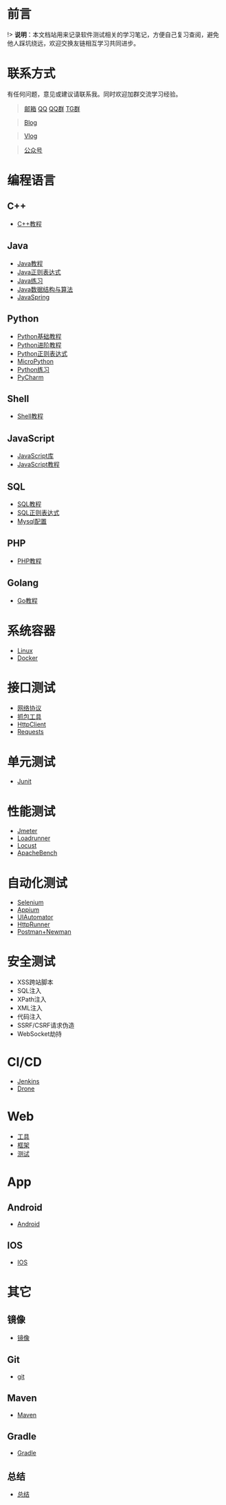 # 前言
!> <b>说明</b>：本文档站用来记录软件测试相关的学习笔记，方便自己复习查阅，避免他人踩坑绕远，欢迎交换友链相互学习共同进步。

# 联系方式
有任何问题，意见或建议请联系我。同时欢迎加群交流学习经验。

> [邮箱](mailto:lsaiah@126.com) [QQ](tencent://Message/?Uin=814612233) [QQ群](https://jq.qq.com/?_wv=1027&k=ZWqrDa7s) [TG群](https://t.me/kwaiyu)

> [Blog](https://www.lsaiah.cn)

> [Vlog]()

> [公众号]()

# 编程语言

## C++
 * [C++教程](编程语言/c++/C++Tutorial.md)

## Java
 * [Java教程](编程语言/java/JavaTutorial.md)
 * [Java正则表达式](编程语言/java/JavaRegularExpression.md)
 * [Java练习](编程语言/java/Exercise.md)
 * [Java数据结构与算法](编程语言/java/JavaDataStructure.md)
 * [JavaSpring](编程语言/java/JavaSpring.md)

## Python
 * [Python基础教程](编程语言/python/PythonTutorial01.md)
 * [Python进阶教程](编程语言/python/PythonTutorial02.md)
 * [Python正则表达式](编程语言/python/PythonRegularExpression.md)
 * [MicroPython](编程语言/python/MicroPython.md)
 * [Python练习](编程语言/python/Exercise.md)
 * [PyCharm](编程语言/python/Pycharm.md)

## Shell
 * [Shell教程](编程语言/Shell.md)

## JavaScript
 * [JavaScript库](编程语言/javascript/JavaScriptLibraries.md)
 * [JavaScript教程](编程语言/javascript/JavaScriptTutorial.md)

## SQL
 * [SQL教程](编程语言/sql/SQLTutorial.md)
 * [SQL正则表达式](编程语言/sql/SQLRegularExpression.md)
 * [Mysql配置](编程语言/sql/mysql.md)

## PHP
 * [PHP教程](编程语言/php/PHPTutorial.md)

## Golang
 * [Go教程](编程语言/go/GoTutorial.md)

# 系统容器
 * [Linux](/系统容器/Linux.md)
 * [Docker](/系统容器/Docker.md)

# 接口测试
 * [网络协议](/接口测试/网络协议.md)
 * [抓包工具](/接口测试/抓包工具.md)
 * [HttpClient](/接口测试/HttpClient.md)
 * [Requests](/接口测试/Requests.md)

# 单元测试
 * [Junit](/单元测试/Junit.md)

# 性能测试
 * [Jmeter](/性能测试/Jmeter.md)
 * [Loadrunner](/性能测试/Loadrunner.md)
 * [Locust](/性能测试/Locust.md)
 * [ApacheBench](/性能测试/ApacheBench.md)

# 自动化测试
 * [Selenium](/自动化测试/Selenium.md)
 * [Appium](/自动化测试/Appium.md)
 * [UIAutomator](/自动化测试/UIAutomator.md)
 * [HttpRunner](/自动化测试/HttpRunner.md)
 * [Postman+Newman](/自动化测试/Postman+Newman.md)

# 安全测试
 * XSS跨站脚本
 * SQL注入
 * XPath注入
 * XML注入
 * 代码注入
 * SSRF/CSRF请求伪造
 * WebSocket劫持

# CI/CD
 * [Jenkins](/CICD/Jenkins.md)
 * [Drone](/CICD/Drone.md)

# Web
 * [工具](/Web/WebTools.md)
 * [框架](/Web/框架.md)
 * [测试](/Web/webtest.md)

# App

## Android
 * [Android](/App/android/android.md)

## IOS
 * [IOS](/App/ios)

# 其它

## 镜像
 * [镜像](/其它/镜像.md)

## Git
 * [git](/其它/git.md)

## Maven
 * [Maven](/其它/Maven.md)

## Gradle
 * [Gradle](/其它/Gradle.md)

## 总结
 * [总结](/其它/面试.md)
